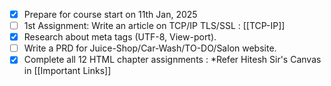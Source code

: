 - [x] Prepare for course start on 11th Jan, 2025
- [ ] 1st Assignment: Write an article on TCP/IP TLS/SSL : [[TCP-IP]]
- [x] Research about meta tags (UTF-8, View-port).
- [ ] Write a PRD for Juice-Shop/Car-Wash/TO-DO/Salon website.
- [x] Complete all 12 HTML chapter assignments : *Refer Hitesh Sir's Canvas in [[Important Links]] 
